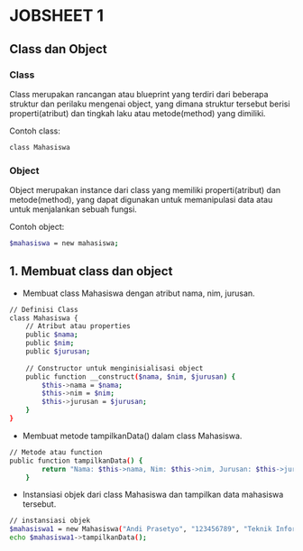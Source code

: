 # JOBSHEET 1
## Class dan Object
###  Class

Class merupakan rancangan atau blueprint yang terdiri dari beberapa struktur dan perilaku mengenai object, yang dimana struktur tersebut berisi properti(atribut) dan tingkah laku atau metode(method) yang dimiliki.

Contoh class:
```sh
class Mahasiswa
```

### Object

Object merupakan instance dari class yang memiliki properti(atribut) dan metode(method), yang dapat digunakan untuk memanipulasi data atau untuk menjalankan sebuah fungsi.

Contoh object:
```sh
$mahasiswa = new mahasiswa;
```

## 1. Membuat class dan object
- Membuat class Mahasiswa dengan atribut nama, nim, jurusan. 
```sh
// Definisi Class
class Mahasiswa {
    // Atribut atau properties
    public $nama;
    public $nim;
    public $jurusan;
    
    // Constructor untuk menginisialisasi object
    public function __construct($nama, $nim, $jurusan) {
        $this->nama = $nama;
        $this->nim = $nim;
        $this->jurusan = $jurusan;
    }
}
```

- Membuat metode tampilkanData() dalam class Mahasiswa.
```sh
// Metode atau function
public function tampilkanData() {
        return "Nama: $this->nama, Nim: $this->nim, Jurusan: $this->jurusan";
    }
```
- Instansiasi objek dari class Mahasiswa dan tampilkan data mahasiswa tersebut.
```sh
// instansiasi objek
$mahasiswa1 = new Mahasiswa("Andi Prasetyo", "123456789", "Teknik Informatika");
echo $mahasiswa1->tampilkanData();
```
